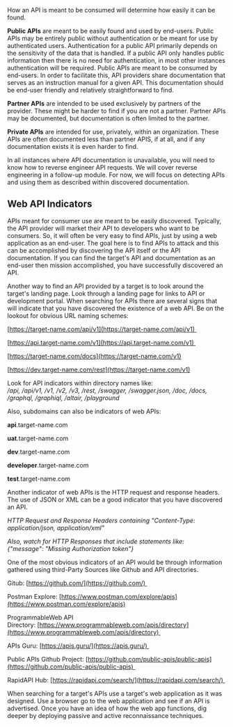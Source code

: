 How an API is meant to be consumed will determine how easily it can be found. 

**Public APIs** are meant to be easily found and used by end-users. Public APIs may be entirely public without authentication or be meant for use by authenticated users. Authentication for a public API primarily depends on the sensitivity of the data that is handled. If a public API only handles public information then there is no need for authentication, in most other instances authentication will be required. Public APIs are meant to be consumed by end-users. In order to facilitate this, API providers share documentation that serves as an instruction manual for a given API. This documentation should be end-user friendly and relatively straightforward to find.

**Partner APIs** are intended to be used exclusively by partners of the provider. These might be harder to find if you are not a partner. Partner APIs may be documented, but documentation is often limited to the partner.

**Private APIs** are intended for use, privately, within an organization. These APIs are often documented less than partner APIS, if at all, and if any documentation exists it is even harder to find. 

In all instances where API documentation is unavailable, you will need to know how to reverse engineer API requests. We will cover reverse engineering in a follow-up module. For now, we will focus on detecting APIs and using them as described within discovered documentation.

## Web API Indicators

APIs meant for consumer use are meant to be easily discovered. Typically, the API provider will market their API to developers who want to be consumers. So, it will often be very easy to find APIs, just by using a web application as an end-user. The goal here is to find APIs to attack and this can be accomplished by discovering the API itself or the API documentation. If you can find the target's API and documentation as an end-user then mission accomplished, you have successfully discovered an API.

Another way to find an API provided by a target is to look around the target's landing page. Look through a landing page for links to API or development portal. When searching for APIs there are several signs that will indicate that you have discovered the existence of a web API. Be on the lookout for obvious URL naming schemes:

[https://target-name.com/api/v1](https://target-name.com/api/v1) 

[https://api.target-name.com/v1](https://api.target-name.com/v1) 

[https://target-name.com/docs](https://target-name.com/v1)

[https://dev.target-name.com/rest](https://target-name.com/v1)

Look for API indicators within directory names like:  
_/api, /api/v1, /v1, /v2, /v3, /rest, /swagger, /swagger.json, /doc, /docs, /graphql, /graphiql, /altair, /playground_

Also, subdomains can also be indicators of web APIs:

**api**.target-name.com

**uat**.target-name.com

**dev**.target-name.com

**developer**.target-name.com

**test**.target-name.com

Another indicator of web APIs is the HTTP request and response headers. The use of JSON or XML can be a good indicator that you have discovered an API. 

_HTTP Request and Response Headers containing "Content-Type: application/json, application/xml"_

_Also, watch for HTTP Responses that include statements like:  
{"message": "Missing Authorization token"}_

One of the most obvious indicators of an API would be through information gathered using third-Party Sources like Github and API directories.

Gitub: [https://github.com/](https://github.com/) 

Postman Explore: [https://www.postman.com/explore/apis](https://www.postman.com/explore/apis)

ProgrammableWeb API Directory: [https://www.programmableweb.com/apis/directory](https://www.programmableweb.com/apis/directory) 

APIs Guru: [https://apis.guru/](https://apis.guru/) 

Public APIs Github Project: [https://github.com/public-apis/public-apis](https://github.com/public-apis/public-apis) 

RapidAPI Hub: [https://rapidapi.com/search/](https://rapidapi.com/search/) 

When searching for a target's APIs use a target's web application as it was designed. Use a browser go to the web application and see if an API is advertised. Once you have an idea of how the web app functions, dig deeper by deploying passive and active reconnaissance techniques.